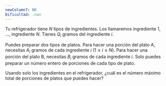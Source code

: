 ```yaml
---
newColumn7: NO
Dificultad: .nan
---
```


Tu refrigerador tiene $N$ tipos de ingredientes. Los llamaremos ingrediente $1$, $\ldots$, ingrediente $N$. Tienes $Q_i$ gramos del ingrediente $i$.

Puedes preparar dos tipos de platos. Para hacer una porción del plato A, necesitas $A_i$ gramos de cada ingrediente $i$ ($1 \leq i \leq N$). Para hacer una porción del plato B, necesitas $B_i$ gramos de cada ingrediente $i$. Solo puedes preparar un número entero de porciones de cada tipo de plato.

Usando solo los ingredientes en el refrigerador, ¿cuál es el número máximo total de porciones de platos que puedes hacer?
